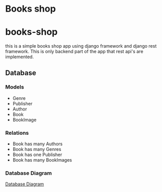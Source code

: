 # Books shop
# books-shop

this is a simple books shop app using django framework and django rest framework. This is only backend part of the app that rest api's are implemented.

## Database

### Models

- Genre
- Publisher
- Author
- Book
- BookImage

### Relations

- Book has many Authors
- Book has many Genres
- Book has one Publisher
- Book has many BookImages

### Database Diagram

[Database Diagram](https://drive.google.com/file/d/1Z_pSXmooiBsASVsFBJWELs2C-IpCD7bk/view?usp=sharing)
